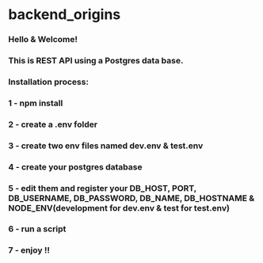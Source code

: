 # backend_origins

### Hello & Welcome!

### This is REST API using a Postgres data base.

### Installation process:

###  1 - npm install
###  2 - create a .env folder
###  3 - create two env files named dev.env & test.env
###  4 - create your postgres database
###  5 - edit them and register your DB_HOST, PORT, DB_USERNAME, DB_PASSWORD, DB_NAME, DB_HOSTNAME & NODE_ENV(development for dev.env & test for test.env)
###  6 - run a script
###  7 - enjoy !!
